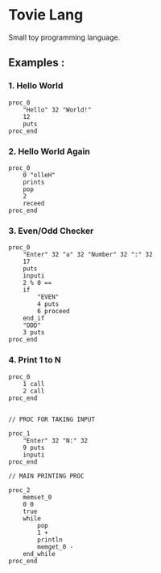 # Tovie Lang

Small toy programming language.

## Examples :

### 1. Hello World

    proc_0
	    "Hello" 32 "World!"
	    12
	    puts
    proc_end

### 2. Hello World Again

    proc_0
    	0 "olleH"
    	prints
    	pop
    	2
    	receed
    proc_end
    

### 3. Even/Odd Checker

    proc_0
    	"Enter" 32 "a" 32 "Number" 32 ":" 32
    	17
    	puts
    	inputi
    	2 % 0 ==
    	if
    		"EVEN"
    		4 puts
    		6 proceed
    	end_if
    	"ODD"
    	3 puts
    proc_end

### 4. Print 1 to N

    proc_0
    	1 call
    	2 call
    proc_end
    
    
    // PROC FOR TAKING INPUT
    
    proc_1
    	"Enter" 32 "N:" 32
    	9 puts
    	inputi
    proc_end
    
    // MAIN PRINTING PROC
    
    proc_2
    	memset_0
    	0 0
    	true
    	while
    		pop
    		1 +
    		println
    		memget_0 -
    	end_while
    proc_end
